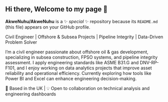 ## Hi there, Welcome to my page 👋
**AkweNuhu/AkweNuhu** is a ✨ _special_ ✨ repository because its `README.md` (this file) appears on your GitHub profile.

Civil Engineer | Offshore & Subsea Projects | Pipeline Integrity | Data-Driven Problem Solver

I’m a civil engineer passionate about offshore oil & gas development, specializing in subsea construction, FPSO systems, and pipeline integrity assessment. I apply engineering standards like ASME B31.G and DNV-RP-F101, and I enjoy working on data analytics projects that improve asset reliability and operational efficiency. Currently exploring how tools like Power BI and Excel can enhance engineering decision-making.

📍 Based in the UK | 💡 Open to collaboration on technical analysis and engineering dashboards
